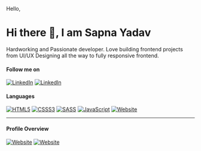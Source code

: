 Hello,

# Hi there 👋, I am Sapna Yadav

Hardworking and Passionate developer. Love building frontend projects from UI/UX Designing all the way to fully responsive frontend.

#### Follow me on

[![LinkedIn](https://img.shields.io/badge/LinkedIn-blue?style=for-the-badge&logo=linkedin)](https://www.linkedin.com/in/sapna-yadav-5789431a0)
[![LinkedIn](https://img.shields.io/github/followers/s-a-p-n-a?label=Follow&logo=GitHub&style=for-the-badge)](https://github.com/s-a-p-n-a?tab=followers)


#### Languages

[![HTML5](https://img.shields.io/badge/html5-%23E34F26.svg?style=for-the-badge&logo=html5&logoColor=white)](https://github.com/s-a-p-n-a)
[![CSSS3](https://img.shields.io/badge/css3-%231572B6.svg?style=for-the-badge&logo=css3&logoColor=white)](https://github.com/s-a-p-n-a)
[![SASS](https://img.shields.io/badge/Sass-CC6699?style=for-the-badge&logo=sass&logoColor=white)](https://github.com/s-a-p-n-a)
[![JavaScript](https://img.shields.io/badge/javascript-%23323330.svg?style=for-the-badge&logo=javascript&logoColor=%23F7DF1E)](https://github.com/s-a-p-n-a)
[![Website](https://img.shields.io/badge/React-20232A?style=for-the-badge&logo=react&logoColor=61DAFB)](https://github.com/DSAghicha)


---

#### Profile Overview

[![Website](https://github-readme-stats.vercel.app/api?username=s-a-p-n-a&theme=dracula)](https://github.com/s-a-p-n-a)
[![Website](https://github-readme-stats.vercel.app/api/top-langs/?username=s-a-p-n-a&theme=dracula)](https://github.com/s-a-p-n-a)
